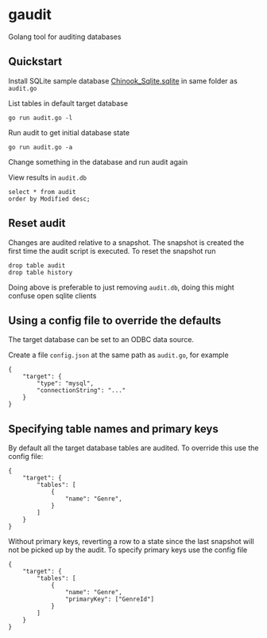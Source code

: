 # gaudit

Golang tool for auditing databases


## Quickstart

Install SQLite sample database 
[Chinook_Sqlite.sqlite](https://chinookdatabase.codeplex.com/) 
in same folder as `audit.go`
    
List tables in default target database
 
    go run audit.go -l

Run audit to get initial database state

    go run audit.go -a
    
Change something in the database and run audit again 
    
View results in `audit.db`

    select * from audit
    order by Modified desc;
    
    
## Reset audit

Changes are audited relative to a snapshot.
The snapshot is created the first time the audit script is executed.
To reset the snapshot run

    drop table audit
    drop table history
    
Doing above is preferable to just removing `audit.db`,
doing this might confuse open sqlite clients


## Using a config file to override the defaults
    
The target database can be set to an ODBC data source.

Create a file `config.json` at the same path as `audit.go`, for example

    {
        "target": {
            "type": "mysql",
            "connectionString": "..."
        }
    }


## Specifying table names and primary keys

By default all the target database tables are audited.
To override this use the config file:

    {
        "target": {
            "tables": [
                {
                    "name": "Genre",
                }
            ]
        }
    }


Without primary keys, reverting a row to a state since the last snapshot will 
not be picked up by the audit. To specify primary keys use the config file

    {
        "target": {
            "tables": [
                {
                    "name": "Genre",
                    "primaryKey": ["GenreId"]
                }
            ]
        }
    }





